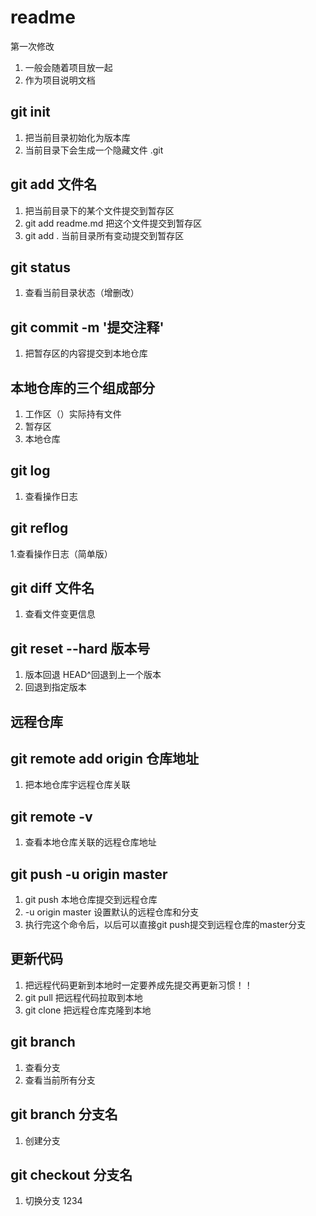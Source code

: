 # readme
第一次修改
1. 一般会随着项目放一起
2. 作为项目说明文档

## git init
1. 把当前目录初始化为版本库
2. 当前目录下会生成一个隐藏文件 .git

## git add 文件名
1.  把当前目录下的某个文件提交到暂存区
2. git add readme.md 把这个文件提交到暂存区
3. git add . 当前目录所有变动提交到暂存区

## git status
1. 查看当前目录状态（增删改）

## git commit -m '提交注释'
1. 把暂存区的内容提交到本地仓库

## 本地仓库的三个组成部分
1. 工作区（）实际持有文件
2. 暂存区
3. 本地仓库

## git log
1. 查看操作日志

## git reflog
1.查看操作日志（简单版）

## git diff 文件名
1. 查看文件变更信息

## git reset --hard 版本号
1. 版本回退 HEAD^回退到上一个版本
2. 回退到指定版本

## 远程仓库

## git remote add origin 仓库地址
1. 把本地仓库宇远程仓库关联

## git remote -v
1. 查看本地仓库关联的远程仓库地址

## git push -u origin master
1. git push 本地仓库提交到远程仓库
2. -u origin master 设置默认的远程仓库和分支
3. 执行完这个命令后，以后可以直接git push提交到远程仓库的master分支

## 更新代码
1. 把远程代码更新到本地时一定要养成先提交再更新习惯！！
2. git pull 把远程代码拉取到本地
3. git clone 把远程仓库克隆到本地

## git branch
1. 查看分支
2. 查看当前所有分支

## git branch 分支名
1. 创建分支

## git checkout 分支名
1. 切换分支
1234